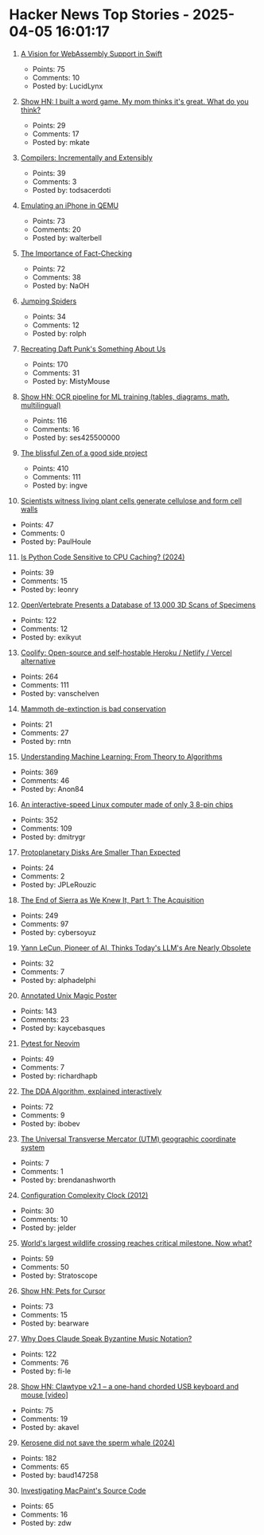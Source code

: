# Hacker News Top Stories - 2025-04-05 16:01:17

1. [A Vision for WebAssembly Support in Swift](https://forums.swift.org/t/pitch-a-vision-for-webassembly-support-in-swift/79060)
   - Points: 75
   - Comments: 10
   - Posted by: LucidLynx

2. [Show HN: I built a word game. My mom thinks it's great. What do you think?](https://www.whatsit.today/)
   - Points: 29
   - Comments: 17
   - Posted by: mkate

3. [Compilers: Incrementally and Extensibly](https://okmij.org/ftp/tagless-final/Compiler/index.html)
   - Points: 39
   - Comments: 3
   - Posted by: todsacerdoti

4. [Emulating an iPhone in QEMU](https://eshard.com/posts/emulating-ios-14-with-qemu)
   - Points: 73
   - Comments: 20
   - Posted by: walterbell

5. [The Importance of Fact-Checking](https://lithub.com/on-the-episode-that-changed-ira-glasss-this-american-life-forever/)
   - Points: 72
   - Comments: 38
   - Posted by: NaOH

6. [Jumping Spiders](https://digital.tnconservationist.org/publication/?i=663361&article_id=3697028&view=articleBrowser)
   - Points: 34
   - Comments: 12
   - Posted by: rolph

7. [Recreating Daft Punk's Something About Us](https://thoughts-and-things.ghost.io/recreating-daft-punks-something-about-us/)
   - Points: 170
   - Comments: 31
   - Posted by: MistyMouse

8. [Show HN: OCR pipeline for ML training (tables, diagrams, math, multilingual)](https://github.com/ses4255/Versatile-OCR-Program)
   - Points: 116
   - Comments: 16
   - Posted by: ses425500000

9. [The blissful Zen of a good side project](https://joshcollinsworth.com/blog/the-blissful-zen-of-a-good-side-project)
   - Points: 410
   - Comments: 111
   - Posted by: ingve

10. [Scientists witness living plant cells generate cellulose and form cell walls](https://phys.org/news/2025-03-scientists-witness-cells-generate-cellulose.html)
   - Points: 47
   - Comments: 0
   - Posted by: PaulHoule

11. [Is Python Code Sensitive to CPU Caching? (2024)](https://lukasatkinson.de/2024/python-cpu-caching/)
   - Points: 39
   - Comments: 15
   - Posted by: leonry

12. [OpenVertebrate Presents a Database of 13,000 3D Scans of Specimens](https://www.openculture.com/2024/03/openvertebrate-presents-a-massive-database-of-13000-3d-scans-of-vertebrate-specimens.html)
   - Points: 122
   - Comments: 12
   - Posted by: exikyut

13. [Coolify: Open-source and self-hostable Heroku / Netlify / Vercel alternative](https://coolify.io/)
   - Points: 264
   - Comments: 111
   - Posted by: vanschelven

14. [Mammoth de-extinction is bad conservation](https://arstechnica.com/science/2025/04/editorial-mammoth-de-extinction-is-bad-conservation/)
   - Points: 21
   - Comments: 27
   - Posted by: rntn

15. [Understanding Machine Learning: From Theory to Algorithms](https://www.cs.huji.ac.il/~shais/UnderstandingMachineLearning/copy.html)
   - Points: 369
   - Comments: 46
   - Posted by: Anon84

16. [An interactive-speed Linux computer made of only 3 8-pin chips](https://dmitry.gr/?r=05.Projects&proj=36.%208pinLinux)
   - Points: 352
   - Comments: 109
   - Posted by: dmitrygr

17. [Protoplanetary Disks Are Smaller Than Expected](https://www.centauri-dreams.org/2025/04/04/protoplanetary-disks-are-smaller-than-expected/)
   - Points: 24
   - Comments: 2
   - Posted by: JPLeRouzic

18. [The End of Sierra as We Knew It, Part 1: The Acquisition](https://www.filfre.net/2025/04/the-end-of-sierra-as-we-knew-it-part-1-the-acquisition/)
   - Points: 249
   - Comments: 97
   - Posted by: cybersoyuz

19. [Yann LeCun, Pioneer of AI, Thinks Today's LLM's Are Nearly Obsolete](https://www.newsweek.com/ai-impact-interview-yann-lecun-artificial-intelligence-2054237)
   - Points: 32
   - Comments: 7
   - Posted by: alphadelphi

20. [Annotated Unix Magic Poster](https://unixmagic.net/)
   - Points: 143
   - Comments: 23
   - Posted by: kaycebasques

21. [Pytest for Neovim](https://github.com/richardhapb/pytest.nvim)
   - Points: 49
   - Comments: 7
   - Posted by: richardhapb

22. [The DDA Algorithm, explained interactively](https://aaaa.sh/creatures/dda-algorithm-interactive)
   - Points: 72
   - Comments: 9
   - Posted by: ibobev

23. [The Universal Transverse Mercator (UTM) geographic coordinate system](http://www.mibsar.com/LandNav/UTM/UTM.htm)
   - Points: 7
   - Comments: 1
   - Posted by: brendanashworth

24. [Configuration Complexity Clock (2012)](http://mikehadlow.blogspot.com/2012/05/configuration-complexity-clock.html)
   - Points: 30
   - Comments: 10
   - Posted by: jelder

25. [World's largest wildlife crossing reaches critical milestone. Now what?](https://www.yahoo.com/news/worlds-largest-wildlife-crossing-reaches-100046299.html)
   - Points: 59
   - Comments: 50
   - Posted by: Stratoscope

26. [Show HN: Pets for Cursor](undefined)
   - Points: 73
   - Comments: 15
   - Posted by: bearware

27. [Why Does Claude Speak Byzantine Music Notation?](https://fi-le.net/byzantine/)
   - Points: 122
   - Comments: 76
   - Posted by: fi-le

28. [Show HN: Clawtype v2.1 – a one-hand chorded USB keyboard and mouse [video]](https://www.youtube.com/watch?v=N2PSiOl-auM)
   - Points: 75
   - Comments: 19
   - Posted by: akavel

29. [Kerosene did not save the sperm whale (2024)](https://edconway.substack.com/p/no-kerosene-did-not-save-the-sperm)
   - Points: 182
   - Comments: 65
   - Posted by: baud147258

30. [Investigating MacPaint's Source Code](https://ztoz.blog/posts/macpaint-source-code/)
   - Points: 65
   - Comments: 16
   - Posted by: zdw

